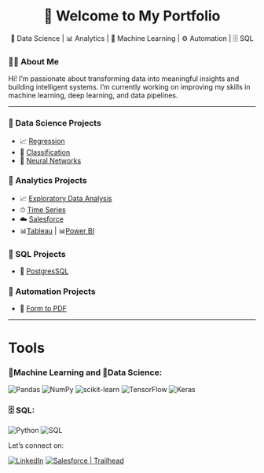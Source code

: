 <h1 align="center">👋 Welcome to My Portfolio</h1>
<p align="center">
  🚀 Data Science | 📊 Analytics | 🤖 Machine Learning | ⚙️ Automation | 🗄️ SQL
</p>

### 👨‍💻 About Me

Hi! I’m passionate about transforming data into meaningful insights and building intelligent systems. I’m currently working on improving my skills in machine learning, deep learning, and data pipelines.  

---

### 📂 Data Science Projects

- 📈 <a href="https://github.com/Dave-Abr/Neural-Networks-Projects/tree/main">Regression</a>
- 👾 <a href="https://github.com/Dave-Abr/Neural-Networks-Projects/tree/main">Classification</a>
- 🧠 <a href="https://github.com/Dave-Abr/Neural-Networks-Projects/tree/main">Neural Networks</a>


### 📂 Analytics Projects

- 📈 <a href="https://github.com/Dave-Abr/Analytics-Project">Exploratory Data Analysis</a>
- ⏱ <a href="https://github.com/Dave-Abr/Analytics-Project">Time Series</a>
- ☁️ <a href="https://github.com/Dave-Abr/salesforce/tree/main">Salesforce</a>
- 📊<a href="https://public.tableau.com/app/profile/david.aabril/vizzes">Tableau</a> | 📊<a href="">Power BI</a>

### 📂 SQL Projects

- 🐘 <a href="https://github.com/Dave-Abr/SQL-Project/tree/main">PostgresSQL</a>

### 📂 Automation Projects

- 📄 <a href="https://github.com/Dave-Abr/automation-projects">Form to PDF</a>


---

# Tools

### 🤖Machine Learning and 🚀Data Science:
![Pandas](https://img.shields.io/badge/pandas-%23150458.svg?style=for-the-badge&logo=pandas&logoColor=white) ![NumPy](https://img.shields.io/badge/numpy-%23013243.svg?style=for-the-badge&logo=numpy&logoColor=white) ![scikit-learn](https://img.shields.io/badge/scikit--learn-%23F7931E.svg?style=for-the-badge&logo=scikit-learn&logoColor=white) ![TensorFlow](https://img.shields.io/badge/TensorFlow-%23FF6F00.svg?style=for-the-badge&logo=TensorFlow&logoColor=white) ![Keras](https://img.shields.io/badge/Keras-%23D00000.svg?style=for-the-badge&logo=Keras&logoColor=white)  


### 🗄️ SQL:
![Python](https://img.shields.io/badge/python-3670A0?style=for-the-badge&logo=python&logoColor=ffdd54) ![SQL](https://img.shields.io/badge/postgres-%23316192.svg?style=for-the-badge&logo=postgresql&logoColor=white) 


Let’s connect on: 

[![LinkedIn](https://img.shields.io/badge/LinkedIn-%230077B5.svg?logo=linkedin&logoColor=white)](https://www.linkedin.com/in/david-aabril/)
[![Salesforce | Trailhead](https://img.shields.io/badge/Salesforce-%230077B5.svg?logo=salesforce&logoColor=white)](https://www.salesforce.com/trailblazer/dabrilr)


<!--
<p align="center">
  <img src="https://img.shields.io/badge/Python-3776AB?style=for-the-badge&logo=python&logoColor=white" />
  <img src="https://img.shields.io/badge/Scikit--learn-F7931E?style=for-the-badge&logo=scikit-learn&logoColor=white" />
  <img src="https://img.shields.io/badge/TensorFlow-FF6F00?style=for-the-badge&logo=tensorflow&logoColor=white" />
  <img src="https://img.shields.io/badge/Keras-D00000?style=for-the-badge&logo=keras&logoColor=white" />
  <img src="https://img.shields.io/badge/Jupyter-F37626?style=for-the-badge&logo=jupyter&logoColor=white" />
  <img src="https://img.shields.io/badge/PostgreSQL-336791?style=for-the-badge&logo=postgresql&logoColor=white" />
  <img src="https://img.shields.io/badge/Salesforce-00A1E0?style=for-the-badge&logo=salesforce&logoColor=white" />
  <img src="https://img.shields.io/badge/Tableau-E97627?style=for-the-badge&logo=tableau&logoColor=white" />
  <img src="https://img.shields.io/badge/JavaScript-F7DF1E?style=for-the-badge&logo=javascript&logoColor=black" />
</p>


<p align="center">
  <img src="https://github-readme-stats.vercel.app/api?username=tu-usuario&show_icons=true&theme=radical" />
</p>

- 🔭 I’m currently working on ...
- 🌱 I’m currently learning ...
- 👯 I’m looking to collaborate on ...
- 🤔 I’m looking for help with ...
- 💬 Ask me about ...
- 📫 How to reach me: ...
- ⚡ Fun fact: ...
-->
